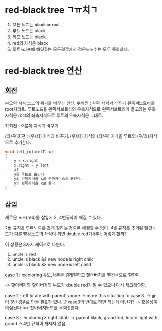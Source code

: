 # red-black tree ㄱㅠ치ㄱ

1. 모든 노드는 black or red
2. 루트 노드는 black
3. 리프 노드는 black
4. red의 자식은 black
5. 루트~리프에 해당하는 모든경로에서 검은노드수는 모두 동일하다.

# red-black tree 연산

## 회전

부모와 자식 노드의 위치를 바꾸는 연산.
우회전 : 왼쪽 자식과 바꾸기
왼쪽서브트리를 root자리로.
루트노드를 왼쪽서브트리의 우측자식으로
왼쪽서브트리가 들고있는 우측자식은 root의 좌측자식으로
루트의 우측자식은 그대로.

좌회전 : 오른쪽 자식과 바꾸기


(좌/우)회전 :
(우/좌) 자식과 바꾸기.
(우/좌) 자식의 (좌/우) 자식을 루트의 (우/좌)자식으로 추가한다.

```C++
void left_rotate(T, x)
{
	y = x.right
	x.right = y.left
	if
	y를 루트로 옮긴다
	y의 왼쪽자식을 x의 우측자식으로 옮긴다.
	y의 왼쪽자식을 x로 한다.
}
```

## 삽입

새로운 노드(red)를 삽입시 2, 4번규칙이 깨질 수 있다.

2번 규칙은 루트노드를 검게 칠하는 것으로 해결할 수 있다.
4번 규칙은 추가된 빨강노드가 다른 빨강노드의 자식이 되면 double red가 된다. 어떻게 할까?

이 상황은 3가지 케이스로 나뉜다.

1. uncle is red
2. uncle is black && new node is right child
3. uncle is black && new node is left child


case 1 : recoloring
부모,삼촌을 검게칠하고 할아버지를 빨간색으로 칠한다.

-> 할아버지와 할아버지의 부모가 double red가 될 수 있으니 다시 체크해야함.

case 2 : left lotate with parent's node
-> make this situation to case 3.
-> 굳이 3번 경우로 만들 필요가 있나...? case3의 반대로 하면 되는거 아닌가?
-> 효율성이 의심된다.
=> 할아버지노드를 우회전한다.

case 3 : recoloring & right lotate
-> parent black, grand red, lotate right with grand
-> 4번 규칙이 깨지지 않음.
